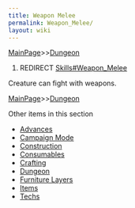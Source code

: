 ```yaml
---
title: Weapon Melee
permalink: Weapon_Melee/
layout: wiki
---
```


[MainPage](/keeperrl_wiki/ "wikilink")>>[Dungeon](/keeperrl_wiki/Dungeon "wikilink")

1.  REDIRECT [Skills\#Weapon\_Melee](/keeperrl_wiki/Weapon_Melee "wikilink")

Creature can fight with weapons.

[MainPage](/keeperrl_wiki/ "wikilink")>>[Dungeon](/keeperrl_wiki/Dungeon "wikilink")

Other items in this section
-    [Advances](/keeperrl_wiki/Advances "wikilink")
-    [Campaign Mode](/keeperrl_wiki/Campaign_Mode "wikilink")
-    [Construction](/keeperrl_wiki/Construction "wikilink")
-    [Consumables](/keeperrl_wiki/Consumables "wikilink")
-    [Crafting](/keeperrl_wiki/Crafting "wikilink")
-    [Dungeon](/keeperrl_wiki/Dungeon "wikilink")
-    [Furniture Layers](/keeperrl_wiki/Furniture_Layers "wikilink")
-    [Items](/keeperrl_wiki/Items "wikilink")
-    [Techs](/keeperrl_wiki/Techs "wikilink")
